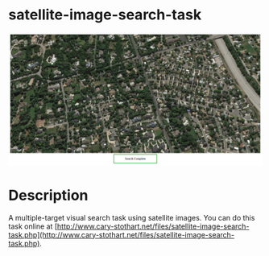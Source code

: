 # satellite-image-search-task

![Satellite Image Search Task](/satellite-image-search-task.png "Satellite Image Search Task")

# Description

A multiple-target visual search task using satellite images. You can do this task online at [http://www.cary-stothart.net/files/satellite-image-search-task.php](http://www.cary-stothart.net/files/satellite-image-search-task.php).
